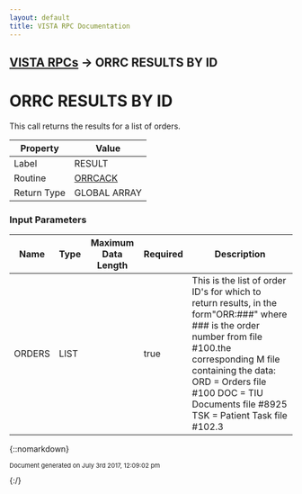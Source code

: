 ```yaml
---
layout: default
title: VISTA RPC Documentation
---
```


## [VISTA RPCs](TableOfContents) &#8594; ORRC RESULTS BY ID
# ORRC RESULTS BY ID

This call returns the results for a list of orders.

Property | Value
--- | ---
Label | RESULT
Routine | [ORRCACK](http://code.osehra.org/dox/Routine_ORRCACK_source.html)
Return Type | GLOBAL ARRAY


### Input Parameters

Name | Type | Maximum Data Length | Required | Description
--- | --- | --- | --- | ---
ORDERS | LIST |  | true | This is the list of order ID&#x27;s for which to return results, in the form&quot;ORR:###&quot; where ### is the order number from file #100.the corresponding M file containing the data:    ORD &#x3D; Orders file #100    DOC &#x3D; TIU Documents file #8925    TSK &#x3D; Patient Task file #102.3



{::nomarkdown} <br/><p style="font-size: 11px">Document generated on July 3rd 2017, 12:09:02 pm</p>{:/}